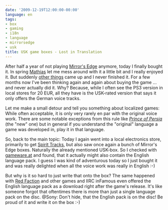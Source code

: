 ```yaml
---
date: '2009-12-19T12:00:00-00:00'
language: en
tags:
- box
- gaming
- i18n
- language
- mirrorsedge
- usk
title: USK game boxes - Lost in Translation
---
```



After half a year of not playing <a href="http://www.giantbomb.com/mirrors-edge/61-21213/">Mirror&#39;s Edge</a> anymore, today I finally bought it. In spring <a href="http://www.semanticmetadata.net/">Mathias</a> let me mess around with it a little bit and I really enjoyed it. But suddenly <a href="http://www.giantbomb.com/infamous/61-20599/">other things</a> came up and I never finished it. For a few months now I&#39;ve been thinking again and again about buying the game ... and never actually did it. Why? Because, while I often see the PS3 version in local stores for 20 EUR, all they have is the USK-rated version that says it only offers the German voice tracks.

Let me make a small detour and tell you something about localized games: While often acceptable, it is only very rarely en par with the original voice work. There are some notable exceptions from this rule like <a href="http://www.giantbomb.com/prince-of-persia/61-20961/"><em>Prince of Persia</em></a> (the &quot;new&quot; one) but in general if you understand the &quot;original&quot; language a game was developed in, play it in that language.

So, back to the main topic: Today I&nbsp;again went into a local electronics store, primarily to get <a href="http://www.giantbomb.com/the-legend-of-zelda-spirit-tracks/61-25657/">Spirit Tracks</a>, but also saw once again a bunch of Mirror&#39;s Edge boxes. Naturally the already mentioned USK-box. So I checked with <a href="http://www.gameware.at">gameware.at</a> and found, that it actually might also contain the English language pack. I guess I was kind of adventurous today so I just bought it and was really delighted when all the voice work was really in English :-)

But why is it so hard to just write that onto the box? The same happened with <a href="http://www.giantbomb.com/red-faction-guerrilla/61-21125/">Red Faction</a> and other games and IIRC inFamous even offered the English language pack as a download right after the game&#39;s release. It&#39;s like someone forgot that oftentimes there is more than just a single language pack on the disc. @Sony: Don&#39;t hide, that the English pack is on the disc! Be proud of it and write it on the box :-)
